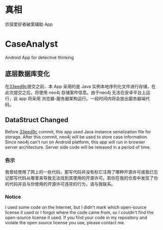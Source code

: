 # 真相
侦探爱好者破案辅助 App
# CaseAnalyst
Android App for detective thinking

## 底层数据库变化
在[33eed9c](https://github.com/YuHayring/CaseAnalyst/commit/33eed9c6ddf15971071b116e06f174367fd0a0c2)提交之前，本 App 采用的是 Java 实例本地序列化文件进行存储，在此次提交之后，将使用 neo4j 存储案件信息。由于neo4j 无法在安卓平台上运行，此 app 将采用 浏览器-服务器架构运行。一段时间内将会放出服务器端代码。
## DataStruct Changed
Before [33eed9c](https://github.com/YuHayring/CaseAnalyst/commit/33eed9c6ddf15971071b116e06f174367fd0a0c2) commit, this app used Java instance serialization file for storage. After this commit, neo4j will be used to store case information. Since neo4j can't run on Android platform, this app will run in browser server architecture. Server side code will be released in a period of time.

### 告示
我曾经使用了网上的一些代码，那写代码并没有标它注用了哪种开源许可或我已忘记那写代码从哪里来导致无法找到其使用的开源许可。若你在我的仓库中发现了你的代码并且与你使用的开源许可违背的行为，请与我联系。

### Notice
I used some code on the Internet, but I didn't mark which open-source license it used or I forgot where the code came from, so I couldn't find the open-source license it used. If you find your code in my repository and violate the open source license you use, please contact me.

